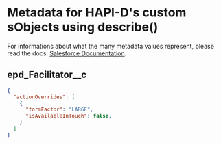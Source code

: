 # Metadata for HAPI-D's custom sObjects using describe()
For informations about what the many metadata values represent, please read the docs: [Salesforce Documentation](https://developer.salesforce.com/docs/atlas.en-us.api.meta/api/sforce_api_calls_describesobjects_describesobjectresult.htm).

## epd_Facilitator__c
```JSON
{
  "actionOverrides": [
    {
      "formFactor": "LARGE",
      "isAvailableInTouch": false,
    }  
  ]
}
```
